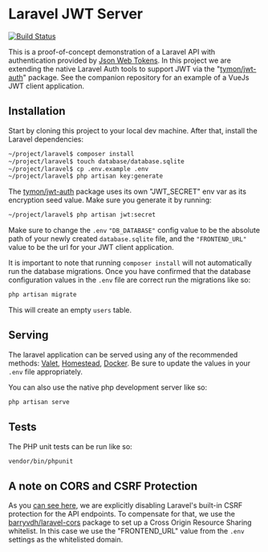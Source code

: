 # Laravel JWT Server

[![Build Status](https://travis-ci.org/SRLabs/laravel-jwt-server.svg?branch=master)](https://travis-ci.org/SRLabs/laravel-jwt-server)

This is a proof-of-concept demonstration of a Laravel API with authentication provided by [Json Web Tokens](https://jwt.io/).  In this project we are extending the native Laravel Auth tools to support JWT via the "[tymon/jwt-auth](https://packagist.org/packages/tymon/jwt-auth)" package.  See the companion repository for an example of a VueJs JWT client application.

## Installation

Start by cloning this project to your local dev machine.  After that, install the Laravel dependencies:

```bash
~/project/laravel$ composer install
~/project/laravel$ touch database/database.sqlite
~/project/laravel$ cp .env.example .env
~/project/laravel$ php artisan key:generate
```

The [tymon/jwt-auth](https://packagist.org/packages/tymon/jwt-auth) package uses its own "JWT_SECRET" env var as its encryption seed value.  Make sure you generate it by running:

```bash
~/project/laravel$ php artisan jwt:secret
```

Make sure to change the `.env` ``"DB_DATABASE"`` config value to be the absolute path of your newly created `database.sqlite` file, and the ``"FRONTEND_URL"`` value to be the url for your JWT client application.

It is important to note that running `composer install` will not automatically run the database migrations.  Once you have confirmed that the database configuration values in the `.env` file are correct run the migrations like so:

```bash
php artisan migrate
```

This will create an empty `users` table.

## Serving

The laravel application can be served using any of the recommended methods: [Valet](https://laravel.com/docs/5.5/valet), [Homestead](https://laravel.com/docs/5.5/homestead), [Docker](http://laradock.io/).  Be sure to update the values in your `.env` file appropriately.

You can also use the native php development server like so:

```bash
php artisan serve
```

## Tests

The PHP unit tests can be run like so:

```bash
vendor/bin/phpunit
```

## A note on CORS and CSRF Protection

As you [can see here](https://github.com/SRLabs/laravel-vue-jwt/blob/master/laravel/app/Http/Middleware/VerifyCsrfToken.php#L15), we are explicitly disabling Laravel's built-in CSRF protection for the API endpoints.  To compensate for that, we use the [barryvdh/laravel-cors](https://packagist.org/packages/barryvdh/laravel-cors) package to set up a Cross Origin Resource Sharing whitelist.  In this case we use the "FRONTEND_URL" value from the `.env` settings as the whitelisted domain.
